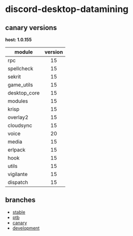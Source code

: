 # discord-desktop-datamining

## canary versions

**host: 1.0.155**

| module | version |
| ------ | :-----: |
| rpc | 15 |
| spellcheck | 15 |
| sekrit | 15 |
| game_utils | 15 |
| desktop_core | 15 |
| modules | 15 |
| krisp | 15 |
| overlay2 | 15 |
| cloudsync | 15 |
| voice | 20 |
| media | 15 |
| erlpack | 15 |
| hook | 15 |
| utils | 15 |
| vigilante | 15 |
| dispatch | 15 |

## branches

- [stable](https://github.com/OpenAsar/discord-desktop-datamining/tree/stable)
- [ptb](https://github.com/OpenAsar/discord-desktop-datamining/tree/ptb)
- [canary](https://github.com/OpenAsar/discord-desktop-datamining/tree/canary)
- [development](https://github.com/OpenAsar/discord-desktop-datamining/tree/development)